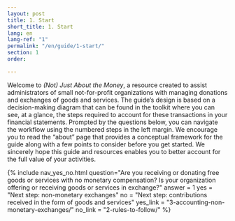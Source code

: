 ```yaml
---
layout: post
title: 1. Start
short_title: 1. Start
lang: en
lang-ref: "1"
permalink: "/en/guide/1-start/"
section: 1
order: 

---
```

Welcome to _(Not) Just About the Money_, a resource created to assist administrators of small not-for-profit organizations with managing donations and exchanges of goods and services. The guide’s design is based on a decision-making diagram that can be found in the toolkit where you can see, at a glance, the steps required to account for these transactions in your financial statements. Prompted by the questions below, you can navigate the workflow using the numbered steps in the left margin. We encourage you to read the “about” page that provides a conceptual framework for the guide along with a few points to consider before you get started. We sincerely hope this guide and resources enables you to better account for the full value of your activities.

{% include nav_yes_no.html
question="Are you receiving or donating free goods or services with no monetary compensation? Is your organization offering or receiving goods or services in exchange?"
answer = 1
yes = "Next step: non-monetary exchanges"
no = "Next step: contributions received in the form of goods and services"
yes_link = "3-accounting-non-monetary-exchanges/"
no_link = "2-rules-to-follow/"
%}